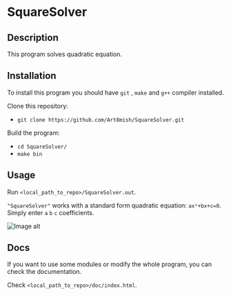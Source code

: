 # SquareSolver

## Description

This program solves quadratic equation.

## Installation

To install this program you should have `git` , `make` and `g++` compiler installed.

Clone this repository:
- `git clone https://github.com/Art8mish/SquareSolver.git` 

Build the program:
- `cd SquareSolver/`
- `make bin`

## Usage

Run `<local_path_to_repo>/SquareSolver.out`.

`"SquareSolver"` works with a standard form quadratic equation: `ax²+bx+c=0`. Simply enter `a` `b` `c` coefficients.

![Image alt](https://github.com/Art8mish/SquareSolver/images/preview.png)

## Docs

If you want to use some modules or modify the whole program, you can check the documentation.

Check `<local_path_to_repo>/doc/index.html`.
